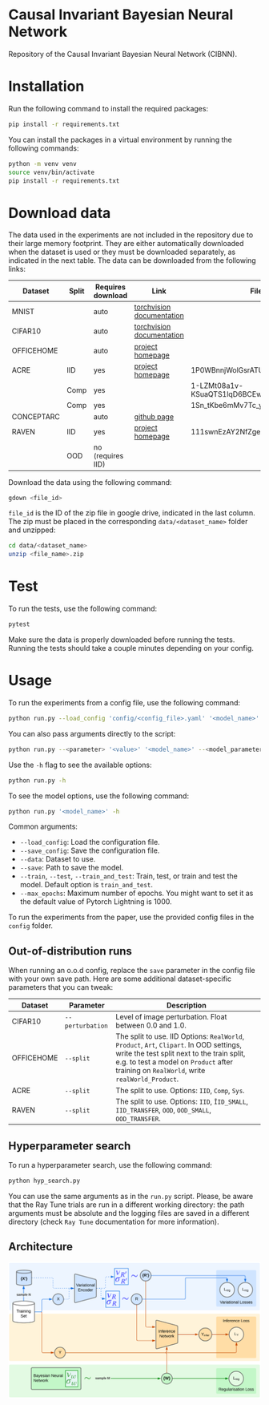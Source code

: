 # Causal Invariant Bayesian Neural Network

Repository of the Causal Invariant Bayesian Neural Network (CIBNN).


# Installation

Run the following command to install the required packages:
```bash
pip install -r requirements.txt
```

You can install the packages in a virtual environment by running the following commands:
```bash
python -m venv venv
source venv/bin/activate
pip install -r requirements.txt
```


# Download data

The data used in the experiments are not included in the repository due to their large memory footprint. They are either automatically downloaded when the dataset is used or they must be downloaded separately, as indicated in the next table. The data can be downloaded from the following links:

| Dataset         | Split | Requires download    | Link                                                                                                          | File ID                                |
|-----------------|-------|----------------------|---------------------------------------------------------------------------------------------------------------|----------------------------------------|
| MNIST           |       |  auto                | [torchvision documentation](https://pytorch.org/vision/main/generated/torchvision.datasets.MNIST.html)        |                                        |
| CIFAR10         |       |  auto                | [torchvision documentation](https://pytorch.org/vision/master/generated/torchvision.datasets.CIFAR10.html)    |                                        |
| OFFICEHOME      |       |  auto                | [project homepage](https://www.hemanthdv.org/officeHomeDataset.html)                                             |                                        |
| ACRE            | IID   |  yes                 | [project homepage](https://wellyzhang.github.io/project/acre.html)                                            | 1P0WBnnjWolGsrATUQtx4ictiYlOGc-OT      |
|                 | Comp  |  yes                 |                                                                                                               | 1-LZMt08a1v-KSuaQTS1lqD6BCEw47LEY      |
|                 | Comp  |  yes                 |                                                                                                               | 1Sn_tKbe6mMv7Tc_y6hJZnm7lSenjwIys      |
| CONCEPTARC      |       |  auto                | [github page](https://github.com/victorvikram/ConceptARC)                                                     |                                        |
| RAVEN           | IID   |  yes                 | [project homepage](https://wellyzhang.github.io/project/raven.html)                                           | 111swnEzAY2NfZgeyAhVwQujMjRUfeyuY      |
|                 | OOD   |  no (requires IID)   |                                                                                                               |                                        |


Download the data using the following command:
```bash
gdown <file_id>
```
`file_id` is the ID of the zip file in google drive, indicated in the last column. The zip must be placed in the corresponding `data/<dataset_name>` folder and unzipped:
```bash
cd data/<dataset_name>
unzip <file_name>.zip
```


# Test

To run the tests, use the following command:
```bash
pytest
```
Make sure the data is properly downloaded before running the tests. Running the tests should take a couple minutes depending on your config.


# Usage

To run the experiments from a config file, use the following command: 
```bash
python run.py --load_config 'config/<config_file>.yaml' '<model_name>'
```

You can also pass arguments directly to the script:
```bash
python run.py --<parameter> '<value>' '<model_name>' --<model_parameter> '<value>'
```

Use the `-h` flag to see the available options:
```bash
python run.py -h
```

To see the model options, use the following command:
```bash
python run.py '<model_name>' -h
```

Common arguments:
- `--load_config`: Load the configuration file.
- `--save_config`: Save the configuration file.
- `--data`: Dataset to use.
- `--save`: Path to save the model.
- `--train`, `--test`, `--train_and_test`: Train, test, or train and test the model. Default option is `train_and_test`.
- `--max_epochs`: Maximum number of epochs. You might want to set it as the default value of Pytorch Lightning is 1000.

To run the experiments from the paper, use the provided config files in the `config` folder.

## Out-of-distribution runs

When running an o.o.d config, replace the `save` parameter in the config file with your own save path. Here are some additional dataset-specific parameters that you can tweak:

| Dataset         | Parameter          | Description                                                                                                  |
|-----------------|--------------------|--------------------------------------------------------------------------------------------------------------|
| CIFAR10         | `--perturbation`   | Level of image perturbation. Float between 0.0 and 1.0.                                                      |
| OFFICEHOME      | `--split`          | The split to use. IID Options: `RealWorld`, `Product`, `Art`, `Clipart`. In OOD settings, write the test split next to the train split, e.g. to test a model on `Product` after training on `RealWorld`, write `realWorld_Product`.       |
| ACRE            | `--split`          | The split to use. Options: `IID`, `Comp`, `Sys`.                                                             |
| RAVEN           | `--split`          | The split to use. Options: `IID`, `ĪID_SMALL`, `IID_TRANSFER`, `OOD`, `OOD_SMALL`, `OOD_TRANSFER`.           |



## Hyperparameter search

To run a hyperparameter search, use the following command:
```bash
python hyp_search.py
```
You can use the same arguments as in the `run.py` script. Please, be aware that the Ray Tune trials are run in a different working directory: the path arguments must be absolute and the logging files are saved in a different directory (check `Ray Tune` documentation for more information).



## Architecture
![Image Description](assets/cibnn_architecture.png)